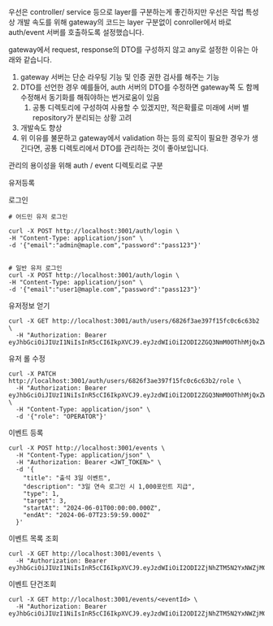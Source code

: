 


우선은 controller/ service 등으로 layer를 구분하는게 좋긴하지만 우선은 작업 특성상 개발 속도를 위해 gateway의 코드는 layer 구분없이 conroller에서 바로 auth/event 서버를 호출하도록 설정했습니다.

gateway에서 request, response의 DTO를 구성하지 않고 any로 설정한 이유는 아래와 같습니다.
1. gateway 서버는 단순 라우팅 기능 및 인증 권한 검사를 해주는 기능
2. DTO를 선언한 경우 예를들어, auth 서버의 DTO를 수정하면 gateway쪽 도 함께 수정해서 동기화를 해줘야하는 번거로움이 있음
   1. 공통 디렉토리에 구성하여 사용할 수 있겠지만, 적은확률로 미래에 서버 별 repository가 분리되는 상황 고려 
3. 개발속도 향상
4. 위 이유를 불문하고 gateway에서 validation 하는 등의 로직이 필요한 경우가 생긴다면, 공통 디렉토리에서 DTO를 관리하는 것이 좋아보입니다.

관리의 용이성을 위해 auth / event 디렉토리로 구분



유저등록


로그인
```shell
# 어드민 유저 로그인

curl -X POST http://localhost:3001/auth/login \
-H "Content-Type: application/json" \
-d '{"email":"admin@maple.com","password":"pass123"}'


# 일반 유저 로그인
curl -X POST http://localhost:3001/auth/login \
-H "Content-Type: application/json" \
-d '{"email":"user1@maple.com","password":"pass123"}'
```

유저정보 얻기

```shell
curl -X GET http://localhost:3001/auth/users/6826f3ae397f15fc0c6c63b2 \
  -H "Authorization: Bearer eyJhbGciOiJIUzI1NiIsInR5cCI6IkpXVCJ9.eyJzdWIiOiI2ODI2ZGQ3NmM0OThhMjQxZWNjZjM2OTIiLCJyb2xlIjoiQURNSU4iLCJpYXQiOjE3NDc1NTc4NTcsImV4cCI6MTc0NzU2MTQ1N30.C95YMu7M8_egCaROn4pR_HJivN0lzuoAfXMy0bHn7fw"
```


유저 롤 수정
```shell
curl -X PATCH http://localhost:3001/auth/users/6826f3ae397f15fc0c6c63b2/role \
  -H "Authorization: Bearer eyJhbGciOiJIUzI1NiIsInR5cCI6IkpXVCJ9.eyJzdWIiOiI2ODI2ZGQ3NmM0OThhMjQxZWNjZjM2OTIiLCJyb2xlIjoiQURNSU4iLCJpYXQiOjE3NDc1NTc4NTcsImV4cCI6MTc0NzU2MTQ1N30.C95YMu7M8_egCaROn4pR_HJivN0lzuoAfXMy0bHn7fw" \
  -H "Content-Type: application/json" \
  -d '{"role": "OPERATOR"}'
```



이벤트 등록


```shell
curl -X POST http://localhost:3001/events \
  -H "Content-Type: application/json" \
  -H "Authorization: Bearer <JWT_TOKEN>" \
  -d '{
    "title": "출석 3일 이벤트",
    "description": "3일 연속 로그인 시 1,000포인트 지급",
    "type": 1,
    "target": 3,
    "startAt": "2024-06-01T00:00:00.000Z",
    "endAt": "2024-06-07T23:59:59.000Z"
  }'
```

이벤트 목록 조회
```shell
curl -X GET http://localhost:3001/events \
  -H "Authorization: Bearer eyJhbGciOiJIUzI1NiIsInR5cCI6IkpXVCJ9.eyJzdWIiOiI2ODI2ZjNhZTM5N2YxNWZjMGM2YzYzYjIiLCJyb2xlIjoiVVNFUiIsImlhdCI6MTc0NzU3MjgyOSwiZXhwIjoxNzQ3NTc2NDI5fQ.UNt28APbLcghTOtzUplEYe9UdoTnzgx0cPRkvdzplhI"
```

이벤트 단건조회
```shell
curl -X GET http://localhost:3001/events/<eventId> \
  -H "Authorization: Bearer eyJhbGciOiJIUzI1NiIsInR5cCI6IkpXVCJ9.eyJzdWIiOiI2ODI2ZjNhZTM5N2YxNWZjMGM2YzYzYjIiLCJyb2xlIjoiVVNFUiIsImlhdCI6MTc0NzU3MjgyOSwiZXhwIjoxNzQ3NTc2NDI5fQ.UNt28APbLcghTOtzUplEYe9UdoTnzgx0cPRkvdzplhI"

```
